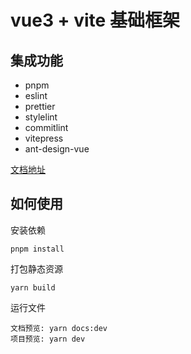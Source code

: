 # vue3 + vite 基础框架

## 集成功能

- pnpm
- eslint
- prettier
- stylelint
- commitlint
- vitepress
- ant-design-vue

[文档地址](https://tujianglin.github.io/tjl-ui/)

## 如何使用

安装依赖

``` 
pnpm install 
```

打包静态资源

``` 
yarn build
```

运行文件

```
文档预览: yarn docs:dev
项目预览: yarn dev
```